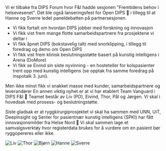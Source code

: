 Vi er tilbake fra DIPS Forum hvor F&I hadde sesjonen "Fremtidens behov i helsevesenet". Det ble også lanseringsfest for Open DIPS 🎉 i tillegg til at Hanne og Sverre ledet paneldebatten på partnersesjonen. 

- Vi fikk fortalt om hvordan DIPS jobber med forskning og innovasjon
- Vi fikk vist frem mange flotte samarbeidspartnere fra prosjektene vi deltar i
- Vi fikk åpnet DIPS (bokstavelig talt) med snorklipping, i tillegg til foredrag og demo om Open DIPS
- Vi fikk vist frem klinisk beslutningsstøtte basert på kunstig intelligens i Arena (DoMore)
- Vi fikk se Eivind sin siste nyvinning - en hosteteller for kolspasienter trent opp med kunstig intelligens (se opptak fra samme foredrag på inspotalk 3. juni).

Men ikke minst fikk vi snakket masse med kunder, samarbeidspartnere og leverandører
En annen viktig nyhet er at vi har etablert Team Vanguard i DIPS F&I 👏 Teamet består av Liv (PO), Eivind, Thor, Pål og Jørgen. Vi skal i hovedsak med prosess- og beslutningstøtte.

Siste gladsak er at ryggkirurgiprosjektet vi skal ha sammen med UNN, UiT, DeepInsight og Senter for pasientnær kunstig intelligens (SPKI) har fått innovasjonsmilder fra Helse Nord 💸 Vi skal sammen lage et samvalgsverktøy hvor registerdata brukes for å vurdere om en pasient bør ryggopereres eller ikke. 

![Liv](/newsletters/june/1E3A3850.jpg)
![Thor](/newsletters/june/1E3A3853.jpg)
![Bjørn](/newsletters/june/1E3A3924.jpg)
![Hanne](/newsletters/june/1E3A3918.jpg)
![Sverre](/newsletters/june/1E3A3914.jpg)